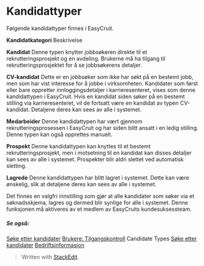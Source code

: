 # Kandidattyper

Følgende kandidattyper finnes i EasyCruit.

**Kandidatkategori**
Beskrivelse

**Kandidat**
Denne typen knytter jobbsøkeren direkte til et rekrutteringsprosjekt og en avdeling. Brukerne må ha tilgang til rekrutteringsprosjektet for å se jobbsøkerens detaljer.

**CV-kandidat**
Dette er en jobbsøker som ikke har søkt på en bestemt jobb, men som har vist interesse for å jobbe i virksomheten. Kandidater som først eller bare oppretter innloggingsdetaljer i karrieresenteret, vises som denne kandidattypen i EasyCruit. Hvis en kandidat siden søker på en bestemt stilling via karrieresenteret, vil de fortsatt være en kandidat av typen CV-kandidat. Detaljene deres kan sees av alle i systemet.

**Medarbeider**
Denne kandidattypen har vært gjennom rekrutteringsprosessen i EasyCruit og har siden blitt ansatt i en ledig stilling. Denne typen kan også opprettes manuelt.

**Prospekt**
Denne kandidattypen kan knyttes til et bestemt rekrutteringsprosjekt, men i motsetning til en kandidat kan disses detaljer kan sees av alle i systemet. Prospekter blir aldri slettet ved automatisk sletting.

**Lagrede**
Denne kandidattypen har blitt lagret i systemet. Dette kan være ønskelig, slik at detaljene deres kan sees av alle i systemet.

Det finnes en valgfri innstilling som gjør at alle kandidater som søker via et søknadsskjema, lagres og dermed blir synlige for alle i systemet. Denne funksjonen må aktiveres av et medlem av EasyCruits kundesuksessteam.

##### Se også:

[Søke etter kandidater](searching_for_candidates.htm)
[Brukere: Tilgangskontroll](users_access_controls.htm)
Candidate Types
[Søke etter kandidater](searching_for_candidates.htm)
[Bedriftsinformasjon](company_information.htm)


> Written with [StackEdit](https://stackedit.io/).
<!--stackedit_data:
eyJoaXN0b3J5IjpbMTExNTY4MTg1NSwtODcxMjY3NjQ5XX0=
-->